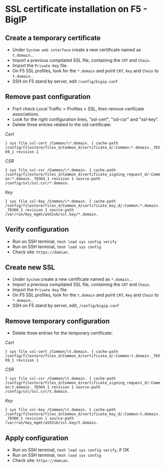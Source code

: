 # SSL certificate installation on F5 - BigIP

## Create a temporary certificate

- Under `System web interface` create a new certificate named as `t.domain.`.
- Import a previous compilated SSL file, containing the `CRT` and `Chain`.
- Import the `Private Key` file.
- On F5 SSL profiles, look for the  `*.domain` and point `CRT`, `Key` and `Chain` to `t.domain.`.
- SSH on F5 stand by server, edit `/config/bigip.conf`

## Remove past configuration

- Fisrt check Local Traffic > Profiles > SSL, then remove cerificate associations.
- Look for the right configuration lines, "ssl-cert", "ssl-csr" and "ssl-key".
- Delete three entries related to the old certificate:

*Cert*

`
}
sys file ssl-cert /Common/\*.domain. {
    cache-path /config/filestore/files_d/Common_d/certificate_d/:Common:*.domain._70369_1
    revision 1
`

*CSR*

`
}
sys file ssl-csr /Common/\*.domain. {
    cache-path /config/filestore/files_d/Common_d/certificate_signing_request_d/:Common:*.domain._70364_1
    revision 1
    source-path /config/ssl/ssl.csr/*.domain.
`  

*Key*

`
}
sys file ssl-key /Common/\*.domain. {
    cache-path /config/filestore/files_d/Common_d/certificate_key_d/:Common:*.domain._70360_1
    revision 1
    source-path /var/run/key_mgmt/aVX2s6/ssl.key/*.domain.
`

## Verify configuration

- Run on SSH terminal, `tmsh load sys config verify`
- Run on SSH terminal, `tmsh load sys config`
- Check site: `https://domian.`

## Create new SSL

- Under `System` create a new certificate named as `*.domain.`.
- Import a previous compilated SSL file, containing the `CRT` and `Chain`.
- Import the `Private Key` file.
- On F5 SSL profiles, look for the  `t.domain` and point `CRT`, `Key` and `Chain` to `*.domain.`.
- SSH on F5 stand by server, edit, `/config/bigip.conf`

## Remove temporary configuration

- Delete three entries for the temporary certificate:

*Cert*

`
}
sys file ssl-cert /Common/\t.domain. {
    cache-path /config/filestore/files_d/Common_d/certificate_d/:Common:t.domain._70369_1
    revision 1
`

*CSR*

`
}
sys file ssl-csr /Common/\t.domain. {
    cache-path /config/filestore/files_d/Common_d/certificate_signing_request_d/:Common:t.domain._70364_1
    revision 1
    source-path /config/ssl/ssl.csr/t.domain.
`  

*Key*

`
}
sys file ssl-key /Common/\t.domain. {
    cache-path /config/filestore/files_d/Common_d/certificate_key_d/:Common:t.domain._70360_1
    revision 1
    source-path /var/run/key_mgmt/aVX2s6/ssl.key/t.domain.
`

## Apply configuration

- Run on SSH terminal, `tmsh load sys config verify`, if OK
- Run on SSH terminal, `tmsh load sys config`
- Check site: `https://domian.`
